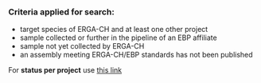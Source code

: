 ### Criteria applied for search:

- target species of ERGA-CH and at least one other project
- sample collected or further in the pipeline of an EBP affiliate
- sample not yet collected by ERGA-CH
- an assembly meeting ERGA-CH/EBP standards has not been published

<!-- ::grid{direction="row" spacing="2" class="padded"} -->

For **status per project** use [this link](https://goat.genomehubs.org/search?query=long_list%3DERGA-CH%20AND%20length%28long_list%29%3E1%20AND%20sequencing_status%3E%3Dsample_collected%20AND%20sequencing_status_ERGA-CH%3Dnull%20AND%20bioproject%3D%21PRJEB49197%2Cnull%20AND%20ebp_metric_date%3Dnull%20AND%20assembly_level%3Dnull%2C%21chromosome%2C%21complete%20genome%20AND%20tax_rank%28species%29&result=taxon&includeEstimates=true&summaryValues=count&taxonomy=ncbi&size=25&offset=0&fields=assembly_level%2Cbioproject%2Cinsdc_open%2Csequencing_status_africabp%2Csequencing_status_ag100pest%2Csequencing_status_agi%2Csequencing_status_arg%2Csequencing_status_asg%2Csequencing_status_b10k%2Csequencing_status_bat1k%2Csequencing_status_canbp%2Csequencing_status_cbp%2Csequencing_status_ccgp%2Csequencing_status_cfgp%2Csequencing_status_dtol%2Csequencing_status_ebpn%2Csequencing_status_endemixit%2Csequencing_status_erga%2Csequencing_status_ERGA-CH%2Csequencing_status_erga-ch%2Csequencing_status_erga-ch%2Csequencing_status_eurofish%2Csequencing_status_gaga%2Csequencing_status_gap%2Csequencing_status_gbr%2Csequencing_status_giga%2Csequencing_status_i5k%2Csequencing_status_ilebp%2Csequencing_status_1kfg%2Csequencing_status_lmgp%2Csequencing_status_loewe-tbg%2Csequencing_status_metainvert%2Csequencing_status_ogg%2Csequencing_status_omg%2Csequencing_status_other%2Csequencing_status_pgp%2Csequencing_status_phyloalps%2Csequencing_status_prgp%2Csequencing_status_squalomix%2Csequencing_status_tsi%2Csequencing_status_vgp%2Csequencing_status_zoonomia%2Csequencing_status%2Clong_list&names=&ranks=&report=arc&cat=sequencing_status_ERGA-CH&collapseMonotypic=true&treeStyle=rect&treeThreshold=2000&pointSize=15&y=long_list%3DERGA-CH&rank=species)
